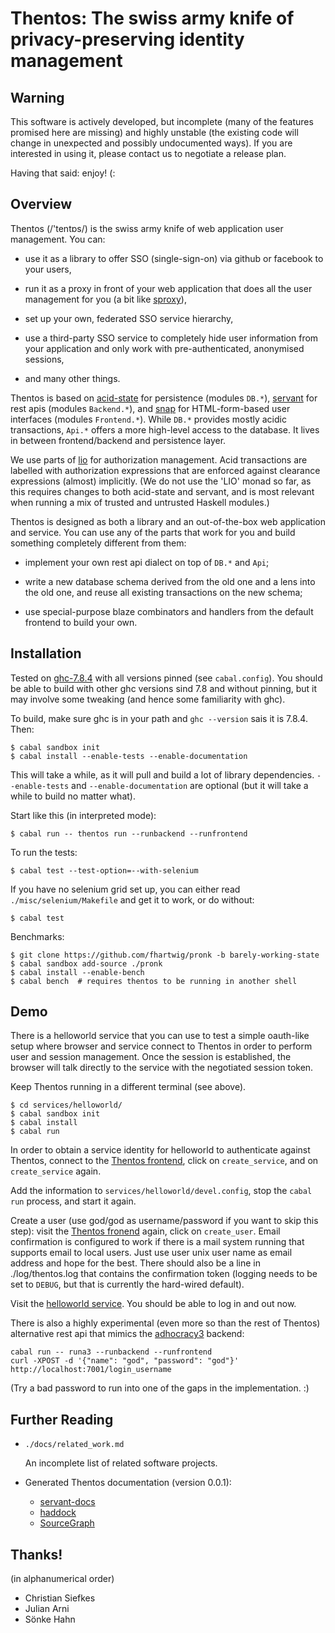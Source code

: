 Thentos: The swiss army knife of privacy-preserving identity management
=======================================================================

Warning
-------

This software is actively developed, but incomplete (many of the
features promised here are missing) and highly unstable (the existing
code will change in unexpected and possibly undocumented ways).  If
you are interested in using it, please contact us to negotiate a
release plan.

Having that said: enjoy!  (:


Overview
--------

Thentos (/'tentɒs/) is the swiss army knife of web application user
management.  You can:

- use it as a library to offer SSO (single-sign-on) via github or
  facebook to your users,

- run it as a proxy in front of your web application that does all the
  user management for you (a bit like
  [sproxy](https://github.com/zalora/sproxy)),

- set up your own, federated SSO service hierarchy,

- use a third-party SSO service to completely hide user information
  from your application and only work with pre-authenticated,
  anonymised sessions,

- and many other things.

Thentos is based on [acid-state](http://acid-state.seize.it/) for
persistence (modules `DB.*`),
[servant](http://haskell-servant.github.io/) for rest apis (modules
`Backend.*`), and [snap](http://snapframework.com/) for
HTML-form-based user interfaces (modules `Frontend.*`).  While `DB.*`
provides mostly acidic transactions, `Api.*` offers a more high-level
access to the database.  It lives in between frontend/backend and
persistence layer.

We use parts of [lio](https://github.com/scslab/lio) for authorization
management.  Acid transactions are labelled with authorization
expressions that are enforced against clearance expressions (almost)
implicitly.  (We do not use the 'LIO' monad so far, as this requires
changes to both acid-state and servant, and is most relevant when
running a mix of trusted and untrusted Haskell modules.)

Thentos is designed as both a library and an out-of-the-box web
application and service.  You can use any of the parts that work for
you and build something completely different from them:

- implement your own rest api dialect on top of `DB.*` and `Api`;

- write a new database schema derived from the old one and a lens into
  the old one, and reuse all existing transactions on the new schema;

- use special-purpose blaze combinators and handlers from the default
  frontend to build your own.


Installation
------------

Tested on [ghc-7.8.4](https://www.haskell.org/ghc/download_ghc_7_8_4)
with all versions pinned (see `cabal.config`).  You should be able to
build with other ghc versions sind 7.8 and without pinning, but it may
involve some tweaking (and hence some familiarity with ghc).

To build, make sure ghc is in your path and `ghc --version` sais it is
7.8.4.  Then:

```shell
$ cabal sandbox init
$ cabal install --enable-tests --enable-documentation
```

This will take a while, as it will pull and build a lot of library
dependencies.  `--enable-tests` and `--enable-documentation` are
optional (but it will take a while to build no matter what).

Start like this (in interpreted mode):

```shell
$ cabal run -- thentos run --runbackend --runfrontend
```

To run the tests:

```shell
$ cabal test --test-option=--with-selenium
```

If you have no selenium grid set up, you can either read
`./misc/selenium/Makefile` and get it to work, or do without:

```shell
$ cabal test
```

Benchmarks:

```shell
$ git clone https://github.com/fhartwig/pronk -b barely-working-state
$ cabal sandbox add-source ./pronk
$ cabal install --enable-bench
$ cabal bench  # requires thentos to be running in another shell
```


Demo
----

There is a helloworld service that you can use to test a simple
oauth-like setup where browser and service connect to Thentos in order
to perform user and session management.  Once the session is
established, the browser will talk directly to the service with the
negotiated session token.

Keep Thentos running in a different terminal (see above).

```shell
$ cd services/helloworld/
$ cabal sandbox init
$ cabal install
$ cabal run
```

In order to obtain a service identity for helloworld to authenticate
against Thentos, connect to the [Thentos
frontend](http://localhost:7002/), click on `create_service`, and on
`create_service` again.

Add the information to `services/helloworld/devel.config`, stop the
`cabal run` process, and start it again.

Create a user (use god/god as username/password if you want to skip
this step): visit the [Thentos fronend](http://localhost:7002/) again,
click on `create_user`.  Email confirmation is configured to work if
there is a mail system running that supports email to local users.
Just use user unix user name as email address and hope for the best.
There should also be a line in ./log/thentos.log that contains the
confirmation token (logging needs to be set to `DEBUG`, but that is
currently the hard-wired default).

Visit the [helloworld service](http://localhost:8000/).  You should be
able to log in and out now.

There is also a highly experimental (even more so than the rest of
Thentos) alternative rest api that mimics the
[adhocracy3](https://github.com/liqd/adhocracy3.mercator) backend:

```shell
cabal run -- runa3 --runbackend --runfrontend
curl -XPOST -d '{"name": "god", "password": "god"}' http://localhost:7001/login_username
```

(Try a bad password to run into one of the gaps in the
implementation. :)


Further Reading
---------------

- `./docs/related_work.md`

    An incomplete list of related software projects.

- Generated Thentos documentation (version 0.0.1):
    - [servant-docs](https://liqd.github.io/thentos/gh-pages/servant-docs/)
    - [haddock](https://liqd.github.io/thentos/gh-pages/haddock/)
    - [SourceGraph](https://liqd.github.io/thentos/gh-pages/SourceGraph/thentos.html)


Thanks!
-------

(in alphanumerical order)

- Christian Siefkes
- Julian Arni
- Sönke Hahn
